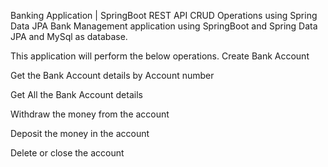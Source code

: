 
 Banking Application | SpringBoot REST API CRUD Operations using Spring Data JPA
Bank Management application using SpringBoot and Spring Data JPA and MySql as database.

This application will perform the below operations.
Create Bank Account 

Get the Bank Account details by Account number

Get All the Bank Account details 

Withdraw the money from the account

Deposit the money in the account

Delete or close the account 
